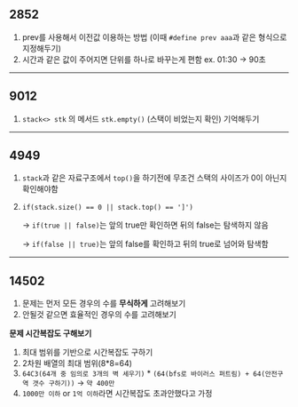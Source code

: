 ## 2852
1. prev를 사용해서 이전값 이용하는 방법 (이때 `#define prev aaa`과 같은 형식으로 지정해두기)
2. 시간과 같은 값이 주어지면 단위를 하나로 바꾸는게 편함 ex. 01:30 -> 90초

---
## 9012
1. `stack<> stk` 의 메서드 `stk.empty()` (스택이 비었는지 확인) 기억해두기

---
## 4949
1. `stack`과 같은 자료구조에서 `top()`을 하기전에 무조건 스택의 사이즈가 0이 아닌지 확인해야함
2. `if(stack.size() == 0 || stack.top() == ']')`

   -> `if(true || false)`는 앞의 true만 확인하면 뒤의 false는 탐색하지 않음
   
   -> `if(false || true)`는 앞의 false를 확인하고 뒤의 true로 넘어와 탐색함

---
## 14502
1. 문제는 먼저 모든 경우의 수를 **무식하게** 고려해보기
2. 안될것 같으면 효율적인 경우의 수를 고려해보기

**문제 시간복잡도 구해보기**
1. 최대 범위를 기반으로 시간복잡도 구하기
2. 2차원 배열의 최대 범위(8*8=64)
3. `64C3(64개 중 임의로 3개의 벽 세우기)` * `(64(bfs로 바이러스 퍼트림) + 64(안전구역 갯수 구하기))` -> `약 400만`
4.  `1000만 이하` or `1억 이하`라면 시간복잡도 초과안했다고 가정
